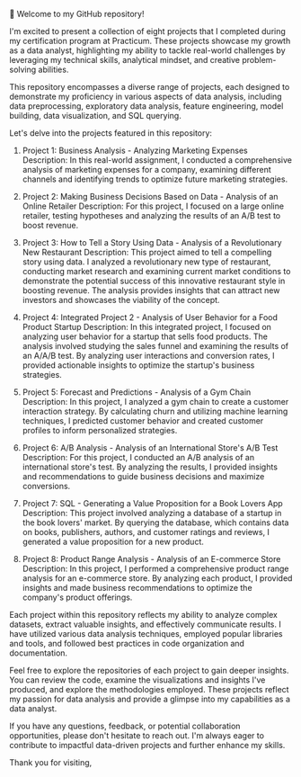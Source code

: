 👋 Welcome to my GitHub repository!

I'm excited to present a collection of eight projects that I completed during my certification program at Practicum. These projects showcase my growth as a data analyst, highlighting my ability to tackle real-world challenges by leveraging my technical skills, analytical mindset, and creative problem-solving abilities.

This repository encompasses a diverse range of projects, each designed to demonstrate my proficiency in various aspects of data analysis, including data preprocessing, exploratory data analysis, feature engineering, model building, data visualization, and SQL querying.

Let's delve into the projects featured in this repository:

1. Project 1: Business Analysis - Analyzing Marketing Expenses
   Description: In this real-world assignment, I conducted a comprehensive analysis of marketing expenses for a company, examining different channels and identifying trends to optimize future marketing strategies.

2. Project 2: Making Business Decisions Based on Data - Analysis of an Online Retailer
   Description: For this project, I focused on a large online retailer, testing hypotheses and analyzing the results of an A/B test to boost revenue.

3. Project 3: How to Tell a Story Using Data - Analysis of a Revolutionary New Restaurant
   Description: This project aimed to tell a compelling story using data. I analyzed a revolutionary new type of restaurant, conducting market research and examining current market conditions to demonstrate the potential success of this innovative restaurant style in boosting revenue. The analysis provides insights that can attract new investors and showcases the viability of the concept.

4. Project 4: Integrated Project 2 - Analysis of User Behavior for a Food Product Startup
   Description: In this integrated project, I focused on analyzing user behavior for a startup that sells food products. The analysis involved studying the sales funnel and examining the results of an A/A/B test. By analyzing user interactions and conversion rates, I provided actionable insights to optimize the startup's business strategies.

5. Project 5: Forecast and Predictions - Analysis of a Gym Chain
   Description: In this project, I analyzed a gym chain to create a customer interaction strategy. By calculating churn and utilizing machine learning techniques, I predicted customer behavior and created customer profiles to inform personalized strategies.

6. Project 6: A/B Analysis - Analysis of an International Store's A/B Test
   Description: For this project, I conducted an A/B analysis of an international store's test. By analyzing the results, I provided insights and recommendations to guide business decisions and maximize conversions.

7. Project 7: SQL - Generating a Value Proposition for a Book Lovers App
   Description: This project involved analyzing a database of a startup in the book lovers' market. By querying the database, which contains data on books, publishers, authors, and customer ratings and reviews, I generated a value proposition for a new product.

8. Project 8: Product Range Analysis - Analysis of an E-commerce Store
   Description: In this project, I performed a comprehensive product range analysis for an e-commerce store. By analyzing each product, I provided insights and made business recommendations to optimize the company's product offerings.

Each project within this repository reflects my ability to analyze complex datasets, extract valuable insights, and effectively communicate results. I have utilized various data analysis techniques, employed popular libraries and tools, and followed best practices in code organization and documentation.

Feel free to explore the repositories of each project to gain deeper insights. You can review the code, examine the visualizations and insights I've produced, and explore the methodologies employed. These projects reflect my passion for data analysis and provide a glimpse into my capabilities as a data analyst.

If you have any questions, feedback, or potential collaboration opportunities, please don't hesitate to reach out. I'm always eager to contribute to impactful data-driven projects and further enhance my skills.

Thank you for visiting,
